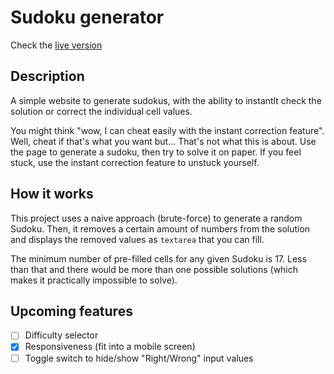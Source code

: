 # Sudoku generator
Check the <a href="https://margual56.github.io/sudoku-generator" target="_blank">live version</a>

## Description
A simple website to generate sudokus, with the ability to instantlt check the solution or correct the individual cell values.

You might think "wow, I can cheat easily with the instant correction feature". Well, cheat if that's what you want but... That's not what this is about. Use the page to generate a sudoku, then try to solve it on paper. If you feel stuck, use the instant correction feature to unstuck yourself. 

## How it works
This project uses a naive approach (brute-force) to generate a random Sudoku. Then, it removes a certain amount of numbers from the solution and displays the removed values as `textarea` that you can fill.

The minimum number of pre-filled cells for any given Sudoku is 17. Less than that and there would be more than one possible solutions (which makes it practically impossible to solve).

## Upcoming features
- [ ] Difficulty selector
- [x] Responsiveness (fit into a mobile screen)
- [ ] Toggle switch to hide/show "Right/Wrong" input values

